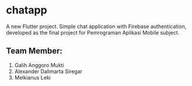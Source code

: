 # chatapp

A new Flutter project.
Simple chat application with Firebase authentication, developed as the final project for Pemrograman Aplikasi Mobile subject.

## Team Member:
1. Galih Anggoro Mukti
2. Alexander Dalimarta Siregar
3. Melkianus Leki